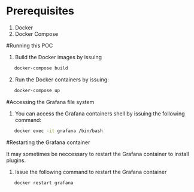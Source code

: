 # Prerequisites
1. Docker
2. Docker Compose

#Running this POC
1. Build the Docker images by issuing

```bash
   docker-compose build
```

2. Run the Docker containers by issuing:

```bash
   docker-compose up
```

#Accessing the Grafana file system

1. You can access the Grafana containers shell by issuing the following command:

```bash
   docker exec -it grafana /bin/bash
```

#Restarting the Grafana container

It may sometimes be neccessary to restart the Grafana container to install plugins.

1. Issue the following command to restart the Grafana container

```bash
   docker restart grafana
```

